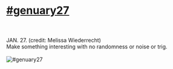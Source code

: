 # [#genuary27](https://genuary.art/prompts#jan26)</br></br>
JAN. 27. (credit: Melissa Wiederrecht)</br>
Make something interesting with no randomness or noise or trig.</br></br>
![#genuary27](https://github.com/user-attachments/assets/f5201b07-93f5-4862-ad3a-97b2a0e2d436)

